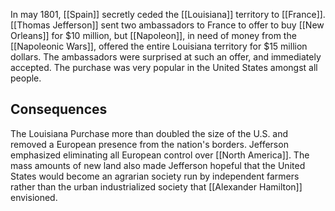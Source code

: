 In may 1801, [[Spain]] secretly ceded the [[Louisiana]] territory to [[France]]. [[Thomas Jefferson]] sent two ambassadors to France to offer to buy [[New Orleans]] for $10 million, but [[Napoleon]], in need of money from the [[Napoleonic Wars]], offered the entire Louisiana territory for $15 million dollars. The ambassadors were surprised at such an offer, and immediately accepted. The purchase was very popular in the United States amongst all people.
## Consequences
The Louisiana Purchase more than doubled the size of the U.S. and removed a European presence from the nation's borders. Jefferson emphasized eliminating all European control over [[North America]]. The mass amounts of new land also made Jefferson hopeful that the United States would become an agrarian society run by independent farmers rather than the urban industrialized society that [[Alexander Hamilton]] envisioned.